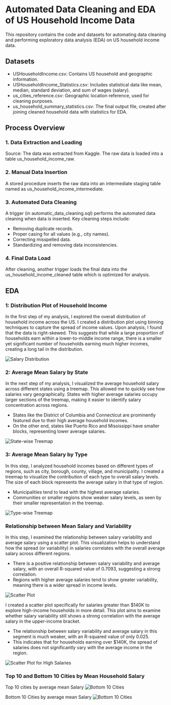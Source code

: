 # Automated Data Cleaning and EDA of US Household Income Data
This repository contains the code and datasets for automating data cleaning and performing exploratory data analysis (EDA) on US household income data.

## Datasets
- USHouseholdIncome.csv: Contains US household and geographic information.
- USHouseholdIncome_Statistics.csv: Includes statistical data like mean, median, standard deviation, and sum of wages (salary).
- us_cities_reference.csv: Geographic location reference, used for cleaning purposes.
- us_household_summary_statistics.csv: The final output file, created after joining cleaned household data with statistics for EDA.
## Process Overview
### 1. Data Extraction and Loading
Source: The data was extracted from Kaggle.
The raw data is loaded into a table us_household_income_raw.
### 2. Manual Data Insertion
A stored procedure inserts the raw data into an intermediate staging table named as us_household_income_intermediate.
### 3. Automated Data Cleaning
A trigger (in automatic_data_cleaning.sql) performs the automated data cleaning when data is inserted. Key cleaning steps include:
- Removing duplicate records.
- Proper casing for all values (e.g., city names).
- Correcting misspelled data.
- Standardizing and removing data inconsistencies.
### 4. Final Data Load
After cleaning, another trigger loads the final data into the us_household_income_cleaned table which is optimized for analysis.

## EDA
### 1: Distribution Plot of Household Income
In the first step of my analysis, I explored the overall distribution of household income across the US. I created a distribution plot using binning techniques to capture the spread of income values. Upon analysis, I found that the data is right-skewed. This suggests that while a large proportion of households earn within a lower-to-middle income range, there is a smaller yet significant number of households earning much higher incomes, creating a long tail in the distribution.

![Salary Distribution](./plots/salary_distribution.png)

### 2: Average Mean Salary by State
In the next step of my analysis, I visualized the average household salary across different states using a treemap. This allowed me to quickly see how salaries vary geographically. States with higher average salaries occupy larger sections of the treemap, making it easier to identify salary concentration across regions.

- States like the District of Columbia and Connecticut  are prominently featured due to their high average household incomes.
- On the other end, states like Puerto Rico and Mississippi have smaller blocks, representing lower average salaries.

![State-wise Treemap](./plots/state_wise_treemap.png)

### 3: Average Mean Salary by Type 
In this step, I analyzed household incomes based on different types of regions, such as city, borough, county, village, and municipality. I created a treemap to visualize the contribution of each type to overall salary levels. The size of each block represents the average salary in that type of region.
- Municipalities tend to lead with the highest average salaries.
- Communities or smaller regions show weaker salary levels, as seen by their smaller representation in the treemap.

![Type-wise Treemap](./plots/type_treemap.png)

### Relationship between Mean Salary and Variability
In this step, I examined the relationship between salary variability and average salary using a scatter plot. This visualization helps to understand how the spread (or variability) in salaries correlates with the overall average salary across different regions.

- There is a positive relationship between salary variability and average salary, with an overall R-squared value of 0.7093, suggesting a strong correlation.
- Regions with higher average salaries tend to show greater variability, meaning there is a wider spread in income levels.

![Scatter Plot](./plots/scatter_plot.png)

I created a scatter plot specifically for salaries greater than $140K to explore high-income households in more detail. This plot aims to examine whether salary variability still shows a strong correlation with the average salary in the upper-income bracket.

- The relationship between salary variability and average salary in this segment is much weaker, with an R-squared value of only 0.025.
- This indicates that for households earning over $140K, the spread of salaries does not significantly vary with the average income in the region.

![Scatter Plot for High Salaries](./plots/scatter_plot_high_sal.png)
  


### Top 10 and Bottom 10 Cities by Mean Household Salary
Top 10 cities by average mean Salary
![Bottom 10 Cities](./plots/Bottom_10_citiies.png)

Bottom 10 Cities by average mean Salary
![Bottom 10 Cities](./plots/Bottom_10_citiies.png)









